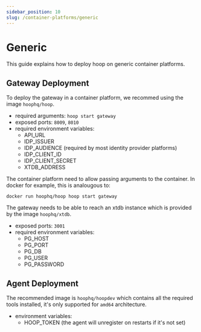 ```yaml
---
sidebar_position: 10
slug: /container-platforms/generic
---
```


# Generic

This guide explains how to deploy hoop on generic container platforms.

## Gateway Deployment

To deploy the gateway in a container platform, we recommed using the image `hoophq/hoop`.

- required arguments: `hoop start gateway`
- exposed ports: `8009`, `8010`
- required environment variables:
  - API_URL
  - IDP_ISSUER
  - IDP_AUDIENCE (required by most identity provider platforms)
  - IDP_CLIENT_ID
  - IDP_CLIENT_SECRET
  - XTDB_ADDRESS

The container platform need to allow passing arguments to the container. In docker for example, this is analougous to:

```shell
docker run hoophq/hoop hoop start gateway
```

The gateway needs to be able to reach an xtdb instance which is provided by the image `hoophq/xtdb`.

- exposed ports: `3001`
- required environment variables:
  - PG_HOST
  - PG_PORT
  - PG_DB
  - PG_USER
  - PG_PASSWORD

## Agent Deployment

The recommended image is `hoophq/hoopdev` which contains all the required tools installed, it's only supported for `amd64` architecture.

- environment variables:
  - HOOP_TOKEN (the agent will unregister on restarts if it's not set)

